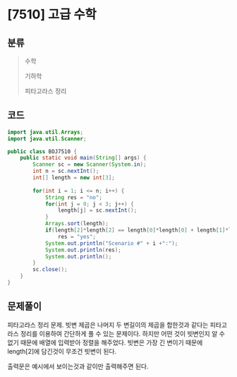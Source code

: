# [7510] 고급 수학

## 분류
> 수학
>
> 기하학
>
> 피타고라스 정리

## 코드
```java
import java.util.Arrays;
import java.util.Scanner;

public class BOJ7510 {
	public static void main(String[] args) {
		Scanner sc = new Scanner(System.in);
		int n = sc.nextInt();
		int[] length = new int[3];
		
		for(int i = 1; i <= n; i++) {
			String res = "no";
			for(int j = 0; j < 3; j++) {
				length[j] = sc.nextInt();				
			}
			Arrays.sort(length);
			if(length[2]*length[2] == length[0]*length[0] + length[1]*length[1])
				res = "yes";
			System.out.println("Scenario #" + i +":");
			System.out.println(res);
			System.out.println();
		}
		sc.close();
	}
}
```

## 문제풀이

피타고라스 정리 문제. 빗변 제곱은 나머지 두 변길이의 제곱을 합한것과 같다는 피타고라스 정리를 이용하여 간단하게 풀 수 있는 문제이다. 하지만 어떤 것이 빗변인지 알 수 없기 때문에 배열에 입력받아 정렬을 해주었다. 빗변은 가장 긴 변이기 때문에 length[2]에 담긴것이 무조건 빗변이 된다. 

출력문은 예시에서 보이는것과 같이만 출력해주면 된다.